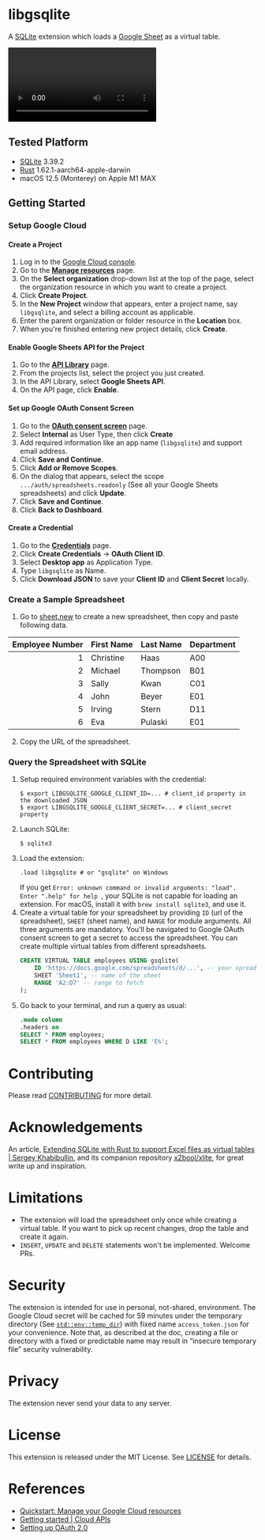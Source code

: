 # libgsqlite

A [SQLite](https://www.sqlite.org) extension which loads a [Google Sheet](https://www.google.com/sheets/about/) as a virtual table.

![How it works](media/demo.mp4)

## Tested Platform

- [SQLite](https://www.sqlite.org) 3.39.2
- [Rust](https://www.rust-lang.org) 1.62.1-aarch64-apple-darwin
- macOS 12.5 (Monterey) on Apple M1 MAX

## Getting Started

### Setup Google Cloud

#### Create a Project

1. Log in to the [Google Cloud console](https://console.cloud.google.com/).
2. Go to the [**Manage resources**](https://console.cloud.google.com/cloud-resource-manager) page.
3. On the **Select organization** drop-down list at the top of the page, select the organization resource in which you want to create a project.
4. Click **Create Project**.
5. In the **New Project** window that appears, enter a project name, say `libgsqlite`, and select a billing account as applicable.
6. Enter the parent organization or folder resource in the **Location** box.
7. When you're finished entering new project details, click **Create**.

#### Enable Google Sheets API for the Project

1. Go to the [**API Library**](https://console.cloud.google.com/apis/library?project=_) page.
2. From the projects list, select the project you just created.
3. In the API Library, select **Google Sheets API**.
4. On the API page, click **Enable**.

#### Set up Google OAuth Consent Screen

1. Go to the [**OAuth consent screen**](https://console.cloud.google.com/apis/credentials/consent) page.
2. Select **Internal** as User Type, then click **Create**
3. Add required information like an app name (`libgsqlite`) and support email address.
4. Click **Save and Continue**.
5. Click **Add or Remove Scopes**.
6. On the dialog that appears, select the scope `.../auth/spreadsheets.readonly` (See all your Google Sheets spreadsheets) and click **Update**.
7. Click **Save and Continue**.
8. Click **Back to Dashboard**.

#### Create a Credential

1. Go to the [**Credentials**](https://console.cloud.google.com/apis/credentials) page.
2. Click **Create Credentials** → **OAuth Client ID**.
3. Select **Desktop app** as Application Type.
4. Type `libgsqlite` as Name.
5. Click **Download JSON** to save your **Client ID** and **Client Secret** locally.

### Create a Sample Spreadsheet

1. Go to [sheet.new](https://sheet.new) to create a new spreadsheet, then copy and paste following data.

| Employee Number | First Name | Last Name | Department |
|----------------:|------------|-----------|------------|
|               1 | Christine  | Haas      | A00        |
|               2 | Michael    | Thompson  | B01        |
|               3 | Sally      | Kwan      | C01        |
|               4 | John       | Beyer     | E01        |
|               5 | Irving     | Stern     | D11        |
|               6 | Eva        | Pulaski   | E01        |

2. Copy the URL of the spreadsheet.

### Query the Spreadsheet with SQLite

1. Setup required environment variables with the credential:
   ```shell
   $ export LIBGSQLITE_GOOGLE_CLIENT_ID=... # client_id property in the downloaded JSON
   $ export LIBGSQLITE_GOOGLE_CLIENT_SECRET=... # client_secret property
   ```
2. Launch SQLite:
   ```shell
   $ sqlite3
   ```
3. Load the extension:
   ```shell
   .load libgsqlite # or "gsqlite" on Windows
   ```
   If you get `Error: unknown command or invalid arguments: "load". Enter ".help" for help `, your SQLite is not capable for loading an extension. For macOS, install it with `brew install sqlite3`, and use it.
4. Create a virtual table for your spreadsheet by providing `ID` (url of the spreadsheet), `SHEET` (sheet name), and `RANGE` for module arguments. All three arguments are mandatory. You'll be navigated to Google OAuth consent screen to get a secret to access the spreadsheet. You can create multiple virtual tables from different spreadsheets.
   ```sql
   CREATE VIRTUAL TABLE employees USING gsqlite(
       ID 'https://docs.google.com/spreadsheets/d/...', -- your spreadsheet URL
       SHEET 'Sheet1', -- name of the sheet
       RANGE 'A2:D7' -- range to fetch
   );
   ```
5. Go back to your terminal, and run a query as usual:
   ```sql
   .mode column
   .headers on
   SELECT * FROM employees;
   SELECT * FROM employees WHERE D LIKE 'E%';
   ```

# Contributing

Please read [CONTRIBUTING](CONTRIBUTING.md) for more detail.

# Acknowledgements

An article, [Extending SQLite with Rust to support Excel files as virtual tables | Sergey Khabibullin](https://sergey.khabibullin.com/sqlite-extensions-in-rust/), and its companion repository [x2bool/xlite](https://github.com/x2bool/xlite), for great write up and inspiration.

# Limitations

- The extension will load the spreadsheet only once while creating a virtual table. If you want to pick up recent changes, drop the table and create it again.
- `INSERT`, `UPDATE` and `DELETE` statements won't be implemented. Welcome PRs.

# Security

The extension is intended for use in personal, not-shared, environment. The Google Cloud secret will be cached for 59 minutes under the temporary directory (See [`std::env::temp_dir`](https://doc.rust-lang.org/std/env/fn.temp_dir.html)) with fixed name `access_token.json` for your convenience. Note that, as described at the doc, creating a file or directory with a fixed or predictable name may result in “insecure temporary file” security vulnerability.

# Privacy

The extension never send your data to any server.

# License

This extension is released under the MIT License. See [LICENSE](LICENSE) for details.

# References

- [Quickstart: Manage your Google Cloud resources](https://cloud.google.com/resource-manager/docs/manage-google-cloud-resources#create_a_project_resource)
- [Getting started | Cloud APIs](https://cloud.google.com/apis/docs/getting-started)
- [Setting up OAuth 2.0](https://support.google.com/cloud/answer/6158849?hl=en&ref_topic=3473162)
